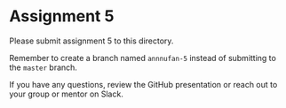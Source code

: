 # Assignment 5

Please submit assignment 5 to this directory.

Remember to create a branch named `annnufan-5` 
instead of submitting to the `master` branch.

If you have any questions, review the GitHub presentation or reach
out to your group or mentor on Slack.
